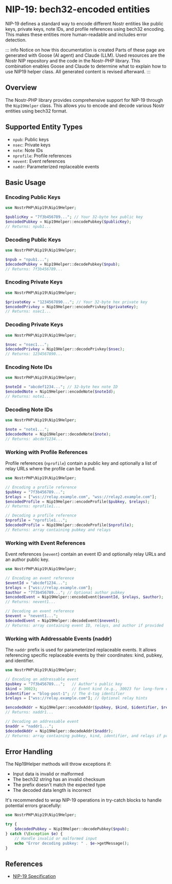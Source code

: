 # NIP-19: bech32-encoded entities

NIP-19 defines a standard way to encode different Nostr entities like public keys, private keys, note IDs, and profile references using bech32 encoding. This makes these entities more human-readable and includes error detection.

::: info Notice on how this documentation is created
Parts of these page are generated with Goose (AI agent) and Claude (LLM).
Used resources are the Nostr NIP repository and the code in the Nostr-PHP library.
This combination enables Goose and Claude to determine what to explain how to use NIP19 helper class.
All generated content is revised afterward.
:::


## Overview

The Nostr-PHP library provides comprehensive support for NIP-19 through the `Nip19Helper` class. This allows you to encode and decode various Nostr entities using bech32 format.

## Supported Entity Types

- `npub`: Public keys
- `nsec`: Private keys
- `note`: Note IDs
- `nprofile`: Profile references
- `nevent`: Event references
- `naddr`: Parameterized replaceable events

## Basic Usage

### Encoding Public Keys

```php
use NostrPHP\Nip19\Nip19Helper;

$publicKey = "7f3b456789..."; // Your 32-byte hex public key
$encodedPubkey = Nip19Helper::encodePubkey($publicKey);
// Returns: npub1...
```

### Decoding Public Keys

```php
use NostrPHP\Nip19\Nip19Helper;

$npub = "npub1...";
$decodedPubkey = Nip19Helper::decodePubkey($npub);
// Returns: 7f3b456789...
```

### Encoding Private Keys

```php
use NostrPHP\Nip19\Nip19Helper;

$privateKey = "1234567890..."; // Your 32-byte hex private key
$encodedPrivkey = Nip19Helper::encodePrivkey($privateKey);
// Returns: nsec1...
```

### Decoding Private Keys

```php
use NostrPHP\Nip19\Nip19Helper;

$nsec = "nsec1...";
$decodedPrivkey = Nip19Helper::decodePrivkey($nsec);
// Returns: 1234567890...
```

### Encoding Note IDs

```php
use NostrPHP\Nip19\Nip19Helper;

$noteId = "abcdef1234..."; // 32-byte hex note ID
$encodedNote = Nip19Helper::encodeNote($noteId);
// Returns: note1...
```

### Decoding Note IDs

```php
use NostrPHP\Nip19\Nip19Helper;

$note = "note1...";
$decodedNote = Nip19Helper::decodeNote($note);
// Returns: abcdef1234...
```

### Working with Profile References

Profile references (`nprofile`) contain a public key and optionally a list of relay URLs where the profile can be found.

```php
use NostrPHP\Nip19\Nip19Helper;

// Encoding a profile reference
$pubkey = "7f3b456789...";
$relays = ["wss://relay.example.com", "wss://relay2.example.com"];
$encodedProfile = Nip19Helper::encodeProfile($pubkey, $relays);
// Returns: nprofile1...

// Decoding a profile reference
$nprofile = "nprofile1...";
$decodedProfile = Nip19Helper::decodeProfile($nprofile);
// Returns: array containing pubkey and relays
```

### Working with Event References

Event references (`nevent`) contain an event ID and optionally relay URLs and an author public key.

```php
use NostrPHP\Nip19\Nip19Helper;

// Encoding an event reference
$eventId = "abcdef1234...";
$relays = ["wss://relay.example.com"];
$author = "7f3b456789..."; // Optional author pubkey
$encodedEvent = Nip19Helper::encodeEvent($eventId, $relays, $author);
// Returns: nevent1...

// Decoding an event reference
$nevent = "nevent1...";
$decodedEvent = Nip19Helper::decodeEvent($nevent);
// Returns: array containing event ID, relays, and author if provided
```

### Working with Addressable Events (naddr)

The `naddr` prefix is used for parameterized replaceable events. It allows referencing specific replaceable events by their coordinates: kind, pubkey, and identifier.

```php
use NostrPHP\Nip19\Nip19Helper;

// Encoding an addressable event
$pubkey = "7f3b456789...";   // Author's public key
$kind = 30023;               // Event kind (e.g., 30023 for long-form content)
$identifier = "blog-post-1"; // The d-tag identifier
$relays = ["wss://relay.example.com"]; // Optional relay hints

$encodedAddr = Nip19Helper::encodeAddr($pubkey, $kind, $identifier, $relays);
// Returns: naddr1...

// Decoding an addressable event
$naddr = "naddr1...";
$decodedAddr = Nip19Helper::decodeAddr($naddr);
// Returns: array containing pubkey, kind, identifier, and relays if provided
```

## Error Handling

The Nip19Helper methods will throw exceptions if:
- Input data is invalid or malformed
- The bech32 string has an invalid checksum
- The prefix doesn't match the expected type
- The decoded data length is incorrect

It's recommended to wrap NIP-19 operations in try-catch blocks to handle potential errors gracefully:

```php
use NostrPHP\Nip19\Nip19Helper;

try {
    $decodedPubkey = Nip19Helper::decodePubkey($npub);
} catch (\Exception $e) {
    // Handle invalid or malformed input
    echo "Error decoding pubkey: " . $e->getMessage();
}
```

## References

- [NIP-19 Specification](https://github.com/nostr-protocol/nips/blob/master/19.md)